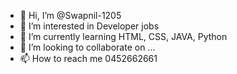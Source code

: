 - 👋 Hi, I’m @Swapnil-1205
- 👀 I’m interested in Developer jobs
- 🌱 I’m currently learning HTML, CSS, JAVA, Python
- 💞️ I’m looking to collaborate on ...
- 📫 How to reach me 0452662661

<!---
Swapnil-1205/Swapnil-1205 is a ✨ special ✨ repository because its `README.md` (this file) appears on your GitHub profile.
You can click the Preview link to take a look at your changes.
--->
